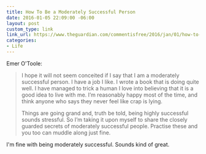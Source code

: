 ```yaml
---
title: How To Be a Moderately Successful Person
date: 2016-01-05 22:09:00 -06:00
layout: post
custom_type: link
link_url: https://www.theguardian.com/commentisfree/2016/jan/01/how-to-be-moderately-successful-person-like-me
categories:
- Life
---
```


Emer O'Toole:

> I hope it will not seem conceited if I say that I am a moderately successful person. I have a job I like. I wrote a book that is doing quite well. I have managed to trick a human I love into believing that it is a good idea to live with me. I’m reasonably happy most of the time, and think anyone who says they never feel like crap is lying.
>
> Things are going grand and, truth be told, being highly successful sounds stressful. So I’m taking it upon myself to share the closely guarded secrets of moderately successful people. Practise these and you too can muddle along just fine.

I'm fine with being moderately successful. Sounds kind of great.

